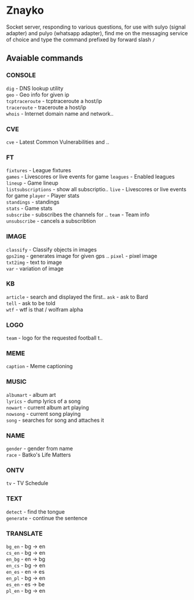 # Znayko

Socket server, responding to various questions, for use with sulyo (signal adapter) and pulyo (whatsapp adapter), find me on the messaging service of choice and type the command prefixed by forward slash `/`
## Avaiable commands

### CONSOLE                                   
`dig` - DNS lookup utility                  
`geo` - Geo info for given ip               
`tcptraceroute` - tcptraceroute a host/ip   
`traceroute` - traceroute a host/ip         
`whois` - Internet domain name and network..

### CVE                                       
`cve` - Latest Common Vulnerabilities and ..

### FT                                        
`fixtures` - League fixtures                
`games` - Livescores or live events for game
`leagues` - Enabled leagues                 
`lineup` - Game lineup                      
`listsubscriptions` - show all subscriptio..
`live` - Livescores or live events for game 
`player` - Player stats                     
`standings` - standings                     
`stats` - Game stats                        
`subscribe` - subscribes the channels for ..
`team` - Team info                          
`unsubscribe` - cancels a subscribtion   

### IMAGE                                     
`classify` - Classify objects in images     
`gps2img` - generates image for given gps ..
`pixel` - pixel image                       
`txt2img` - text to image                   
`var` - variation of image       

### KB                                        
`article` - search and displayed the first..
`ask` - ask to Bard                         
`tell` - ask to be told                     
`wtf` - wtf is that / wolfram alpha

### LOGO                                      
`team` - logo for the requested football t..

### MEME                                      
`caption` - Meme captioning  

### MUSIC                                     
`albumart` - album art                      
`lyrics` - dump lyrics of a song            
`nowart` - current album art playing        
`nowsong` - current song playing            
`song` - searches for song and attaches it  

### NAME                                      
`gender` - gender from name                 
`race` - Batko's Life Matters          

### ONTV                                      
`tv` - TV Schedule        

### TEXT                                      
`detect` - find the tongue                  
`generate` - continue the sentence      

### TRANSLATE                                 
`bg_en` - bg -> en                          
`cs_en` - bg -> en                          
`en_bg` - en -> bg                          
`en_cs` - bg -> en                          
`en_es` - en -> es                          
`en_pl` - bg -> en                          
`es_en` - es -> be                          
`pl_en` - bg -> en  
